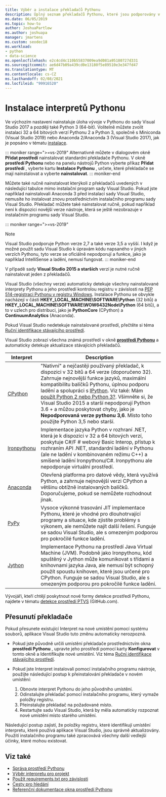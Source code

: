 ```yaml
---
title: Výběr a instalace překladačů Pythonu
description: Úplný seznam překladačů Pythonu, které jsou podporovány v aplikaci Visual Studio, a stručný návod, kde najít instalační programy.
ms.date: 06/05/2019
ms.topic: how-to
author: JoshuaPartlow
ms.author: joshuapa
manager: jmartens
ms.custom: seodec18
ms.workload:
- python
- data-science
ms.openlocfilehash: e2c4cd4c110b55837009ea9d081a95180727d331
ms.sourcegitcommit: ae6d47b09a439cd0e13180f5e89510e3e347fd47
ms.translationtype: MT
ms.contentlocale: cs-CZ
ms.lasthandoff: 02/08/2021
ms.locfileid: "99916520"
---
```

# <a name="install-python-interpreters"></a>Instalace interpretů Pythonu

Ve výchozím nastavení nainstaluje úloha vývoje v Pythonu do sady Visual Studio 2017 a později také Python 3 (64-bit). Volitelně můžete zvolit instalaci 32 a 64 bitových verzí Pythonu 2 a Python 3, společně s Miniconda (Visual Studio 2019) nebo Anaconda 2/Anaconda 3 (Visual Studio 2017), jak je popsáno v tématu [instalace](installing-python-support-in-visual-studio.md).

::: moniker range=">=vs-2019"
Alternativně můžete v dialogovém okně **Přidat prostředí** nainstalovat standardní překladače Pythonu. V okně **prostředí Pythonu** nebo na panelu nástrojů Python vyberte příkaz **Přidat prostředí** , vyberte kartu **Instalace Pythonu** , určete, které překladače se mají nainstalovat a vyberte **nainstalovat**.
::: moniker-end

Můžete také ručně nainstalovat kterýkoli z překladačů uvedených v následující tabulce mimo instalační program sady Visual Studio. Pokud jste například nainstalovali Anaconda 3 před instalací sady Visual Studio, nemusíte ho instalovat znovu prostřednictvím instalačního programu sady Visual Studio. Překladač můžete také nainstalovat ručně, pokud například není k dispozici novější verze nástroje, která se ještě nezobrazuje v instalačním programu sady Visual Studio.

::: moniker range=">=vs-2019"
> [!Note]
> Visual Studio podporuje Python verze 2,7 a také verze 3,5 a vyšší. I když je možné použít sadu Visual Studio k úpravám kódu napsaného v jiných verzích Pythonu, tyto verze se oficiálně nepodporují a funkce, jako je například IntelliSense a ladění, nemusí fungovat.
::: moniker-end

V případě sady **Visual Studio 2015 a starších** verzí je nutné ručně nainstalovat jeden z překladačů.

Visual Studio (všechny verze) automaticky detekuje všechny nainstalované interprety Pythonu a jeho prostředí kontrolou registru v závislosti na [PEP 514-registraci Pythonu v registru Windows](https://www.python.org/dev/peps/pep-0514/). Instalace Pythonu se obvykle nacházejí v části **HKEY_LOCAL_MACHINE\SOFTWARE\Python** (32 bitů) a **HKEY_LOCAL_MACHINE\SOFTWARE\WOW6432Node\Python** (64 bitů), a to v uzlech pro distribuci, jako je **PythonCore** (CPython) a **ContinuumAnalytics** (Anaconda).

Pokud Visual Studio nedetekuje nainstalované prostředí, přečtěte si téma [Ruční identifikace stávajícího prostředí](managing-python-environments-in-visual-studio.md#manually-identify-an-existing-environment).

Visual Studio zobrazí všechna známá prostředí v okně [**prostředí Pythonu**](managing-python-environments-in-visual-studio.md#the-python-environments-window) a automaticky detekuje aktualizace stávajících překladačů.

| Interpret | Description |
| --- | --- |
| [CPython](https://www.python.org/) | "Nativní" a nejčastěji používaný překladač, k dispozici v 32 bitů a 64 verze (doporučeno 32). Zahrnuje nejnovější funkce jazyků, maximální kompatibilitu balíčků Pythonu, úplnou podporu ladění a spolupráci s [IPython](https://ipython.org/). Viz také: Mám [použít Python 2 nebo Python 3?](https://wiki.python.org/moin/Python2orPython3). Všimněte si, že Visual Studio 2015 a starší nepodporují Python 3.6 + a můžou poskytovat chyby, jako je **Nepodporovaná verze pythonu 3,6**. Místo toho použijte Python 3,5 nebo starší. |
| [Ironpythonu](https://github.com/IronLanguages/ironpython2) | Implementace jazyka Python v rozhraní .NET, která je k dispozici v 32 a 64 bitových verzí, poskytuje C#/F # webový Basic Interop, přístup k rozhraním API .NET, standardní ladění v Pythonu (ale ne ladění v kombinovaném režimu C++) a smíšené ladění Ironpythonu/C#. Ironpythonu ale nepodporuje virtuální prostředí. |
| [Anaconda](https://www.continuum.io) | Otevřená platforma pro datové vědy, která využívá Python, a zahrnuje nejnovější verzi CPython a většinu obtížně instalovaných balíčků. Doporučujeme, pokud se nemůžete rozhodnout jinak. |
| [PyPy](https://www.pypy.org/) | Vysoce výkonné trasování JIT implementace Pythonu, které je vhodné pro dlouhotrvající programy a situace, kde zjistíte problémy s výkonem, ale nemůžete najít další řešení. Funguje se sadou Visual Studio, ale s omezeným podporou pro pokročilé funkce ladění. |
| [Jython](https://www.jython.org/) | Implementace Pythonu na prostředí Java Virtual Machine (JVM). Podobně jako Ironpythonu, kód spuštěný v Jython může komunikovat s třídami a knihovnami jazyka Java, ale nemusí být schopný použít spoustu knihoven, které jsou určené pro CPython. Funguje se sadou Visual Studio, ale s omezeným podporou pro pokročilé funkce ladění. |

Vývojáři, kteří chtějí poskytnout nové formy detekce prostředí Pythonu, najdete v tématu [detekce prostředí PTVS](https://github.com/Microsoft/PTVS/wiki/Extensibility-Environments) (GitHub.com).

## <a name="move-an-interpreter"></a>Přesunutí překladače

Pokud přesunete existující Interpret na nové umístění pomocí systému souborů, aplikace Visual Studio tuto změnu automaticky nerozpozná.

- Pokud jste původně určili umístění překladače prostřednictvím okna **prostředí Pythonu** , upravte jeho prostředí pomocí karty **Konfigurovat** v tomto okně a Identifikujte nové umístění. Viz téma [Ruční identifikace stávajícího prostředí](managing-python-environments-in-visual-studio.md#manually-identify-an-existing-environment).

- Pokud jste Interpret instalovali pomocí instalačního programu nástroje, použijte následující postup k přeinstalování překladače v novém umístění:

  1. Obnovte interpret Pythonu do jeho původního umístění.
  2. Odinstalujte překladač pomocí instalačního programu, který vymaže položky registru.
  3. Přeinstalujte překladač na požadované místo.
  4. Restartujte sadu Visual Studio, která by měla automaticky rozpoznat nové umístění místo starého umístění.

Následující postup zajistí, že položky registru, které identifikují umístění interpretu, které používá aplikace Visual Studio, jsou správně aktualizovány. Použití instalačního programu také zpracovává všechny další vedlejší účinky, které mohou existovat.

## <a name="see-also"></a>Viz také

- [Správa prostředí Pythonu](managing-python-environments-in-visual-studio.md)
- [Výběr interpretu pro projekt](selecting-a-python-environment-for-a-project.md)
- [Použít requirements.txt pro závislosti](managing-required-packages-with-requirements-txt.md)
- [Cesty pro hledání](search-paths.md)
- [Referenční dokumentace okna prostředí Pythonu](python-environments-window-tab-reference.md)
